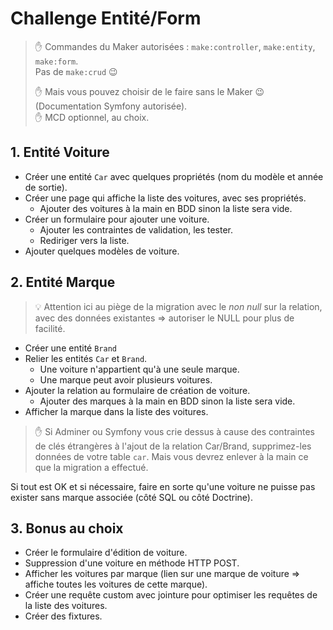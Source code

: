 # Challenge Entité/Form

> :hand: Commandes du Maker autorisées : `make:controller`, `make:entity`, `make:form`.  
> Pas de `make:crud` :wink:
> 
> :hand: Mais vous pouvez choisir de le faire sans le Maker :wink: (Documentation Symfony autorisée).  
> :hand: MCD optionnel, au choix.

## 1. Entité Voiture

- Créer une entité `Car` avec quelques propriétés (nom du modèle et année de sortie).
- Créer une page qui affiche la liste des voitures, avec ses propriétés.
  - Ajouter des voitures à la main en BDD sinon la liste sera vide.
- Créer un formulaire pour ajouter une voiture.
  - Ajouter les contraintes de validation, les tester.
  - Rediriger vers la liste.
- Ajouter quelques modèles de voiture.

## 2. Entité Marque

> :bulb: Attention ici au piège de la migration avec le _non null_ sur la relation, avec des données existantes => autoriser le NULL pour plus de facilité.

- Créer une entité `Brand`
- Relier les entités `Car` et `Brand`.
  - Une voiture n'appartient qu'à une seule marque.
  - Une marque peut avoir plusieurs voitures.
- Ajouter la relation au formulaire de création de voiture.
  - Ajouter des marques à la main en BDD sinon la liste sera vide.
- Afficher la marque dans la liste des voitures.

> :hand: Si Adminer ou Symfony vous crie dessus à cause des contraintes de clés étrangères à l'ajout de la relation Car/Brand, supprimez-les données de votre table `car`. Mais vous devrez enlever à la main ce que la migration a effectué.

Si tout est OK et si nécessaire, faire en sorte qu'une voiture ne puisse pas exister sans marque associée (côté SQL ou côté Doctrine).

## 3. Bonus au choix

- Créer le formulaire d'édition de voiture.
- Suppression d'une voiture en méthode HTTP POST.
- Afficher les voitures par marque (lien sur une marque de voiture => affiche toutes les voitures de cette marque).
- Créer une requête custom avec jointure pour optimiser les requêtes de la liste des voitures.
- Créer des fixtures.
